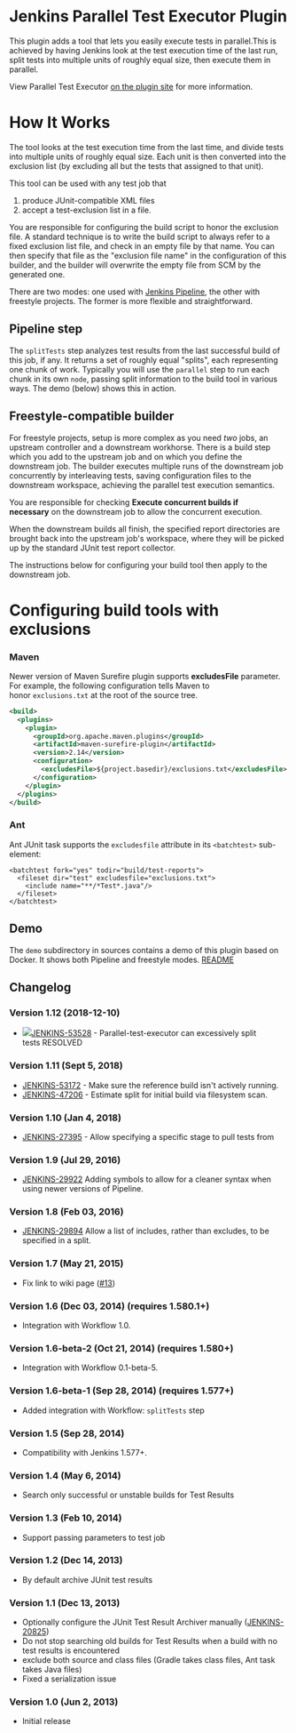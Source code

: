 # Jenkins Parallel Test Executor Plugin

This plugin adds a tool that lets you easily execute tests in parallel.This is achieved by having Jenkins look at the test execution time of the last run, split tests into multiple units of roughly equal size, then execute them in parallel.

View Parallel Test Executor [on the plugin site](https://plugins.jenkins.io/parallel-test-executor) for more information.

How It Works
============

The tool looks at the test execution time from the last time, and divide tests into multiple units of roughly equal size. Each unit is then converted into the exclusion list (by excluding all but the tests that assigned to that unit).

This tool can be used with any test job that

1.  produce JUnit-compatible XML files
2.  accept a test-exclusion list in a file.

You are responsible for configuring the build script to honor the exclusion file. A standard technique is to write the build script to always refer to a fixed exclusion list file, and check in an empty file by that name. You can then specify that file as the "exclusion file name" in the configuration of this builder, and the builder will overwrite the empty file from SCM by the generated one.

There are two modes: one used with [Jenkins Pipeline](https://jenkins.io/doc/book/pipeline/), the other with freestyle projects. The former is more flexible and straightforward.

Pipeline step
-------------

The `splitTests` step analyzes test results from the last successful build of this job, if any. It returns a set of roughly equal "splits", each representing one chunk of work. Typically you will use the `parallel` step to run each chunk in its own `node`, passing split information to the build tool in various ways. The demo (below) shows this in action.

Freestyle-compatible builder
----------------------------

For freestyle projects, setup is more complex as you need *two* jobs, an upstream controller and a downstream workhorse. There is a build step which you add to the upstream job and on which you define the downstream job. The builder executes multiple runs of the downstream job concurrently by interleaving tests, saving configuration files to the downstream workspace, achieving the parallel test execution semantics.

You are responsible for checking **Execute concurrent builds if necessary** on the downstream job to allow the concurrent execution.

When the downstream builds all finish, the specified report directories are brought back into the upstream job's workspace, where they will be picked up by the standard JUnit test report collector.

The instructions below for configuring your build tool then apply to the downstream job.

Configuring build tools with exclusions
=======================================

### Maven

Newer version of Maven Surefire plugin supports **excludesFile** parameter. For example, the following configuration tells Maven to honor `exclusions.txt` at the root of the source tree.

```xml
<build>
  <plugins>
    <plugin>
      <groupId>org.apache.maven.plugins</groupId>
      <artifactId>maven-surefire-plugin</artifactId>
      <version>2.14</version>
      <configuration>
        <excludesFile>${project.basedir}/exclusions.txt</excludesFile>
      </configuration>
    </plugin>
  </plugins>
</build>
```

### Ant

Ant JUnit task supports the `excludesfile` attribute in its `<batchtest>` sub-element:

```
<batchtest fork="yes" todir="build/test-reports">
  <fileset dir="test" excludesfile="exclusions.txt">
    <include name="**/*Test*.java"/>
  </fileset>
</batchtest>
```

## Demo

The `demo` subdirectory in sources contains a demo of this plugin based on Docker. It shows both Pipeline and freestyle modes. [README](https://github.com/jenkinsci/parallel-test-executor-plugin/blob/master/demo/README.md)

## Changelog

### Version 1.12 (2018-12-10)

-   [![](https://issues.jenkins-ci.org/secure/viewavatar?size=xsmall&avatarId=14673&avatarType=issuetype)JENKINS-53528](https://issues.jenkins-ci.org/browse/JENKINS-53528) - Parallel-test-executor can excessively split tests RESOLVED

### Version 1.11 (Sept 5, 2018)

-   [JENKINS-53172](https://issues.jenkins-ci.org/browse/JENKINS-53172) - Make sure the reference build isn't actively running.
-   [JENKINS-47206](https://issues.jenkins-ci.org/browse/JENKINS-47206) - Estimate split for initial build via filesystem scan.

### Version 1.10 (Jan 4, 2018)

-   [JENKINS-27395](https://issues.jenkins-ci.org/browse/JENKINS-27395) - Allow specifying a specific stage to pull tests from

### Version 1.9 (Jul 29, 2016)

-   [JENKINS-29922](https://issues.jenkins-ci.org/browse/JENKINS-29922) Adding symbols to allow for a cleaner syntax when using newer versions of Pipeline.

### Version 1.8 (Feb 03, 2016)

-   [JENKINS-29894](https://issues.jenkins-ci.org/browse/JENKINS-29894) Allow a list of includes, rather than excludes, to be specified in a split.

### Version 1.7 (May 21, 2015)

-   Fix link to wiki page ([#13](https://github.com/jenkinsci/parallel-test-executor-plugin/pull/13))

### Version 1.6 (Dec 03, 2014) (requires 1.580.1+)

-   Integration with Workflow 1.0.

### Version 1.6-beta-2 (Oct 21, 2014) (requires 1.580+)

-   Integration with Workflow 0.1-beta-5.

### Version 1.6-beta-1 (Sep 28, 2014) (requires 1.577+)

-   Added integration with Workflow: `splitTests` step

### Version 1.5 (Sep 28, 2014)

-   Compatibility with Jenkins 1.577+.

### Version 1.4 (May 6, 2014)

-   Search only successful or unstable builds for Test Results

### Version 1.3 (Feb 10, 2014)

-   Support passing parameters to test job

### Version 1.2 (Dec 14, 2013)

-   By default archive JUnit test results

### Version 1.1 (Dec 13, 2013)

-   Optionally configure the JUnit Test Result Archiver manually ([JENKINS-20825](https://issues.jenkins-ci.org/browse/JENKINS-20825))
-   Do not stop searching old builds for Test Results when a build with no test results is encountered
-   exclude both source and class files (Gradle takes class files, Ant <junit> task takes Java files)
-   Fixed a serialization issue

### Version 1.0 (Jun 2, 2013)

-   Initial release
